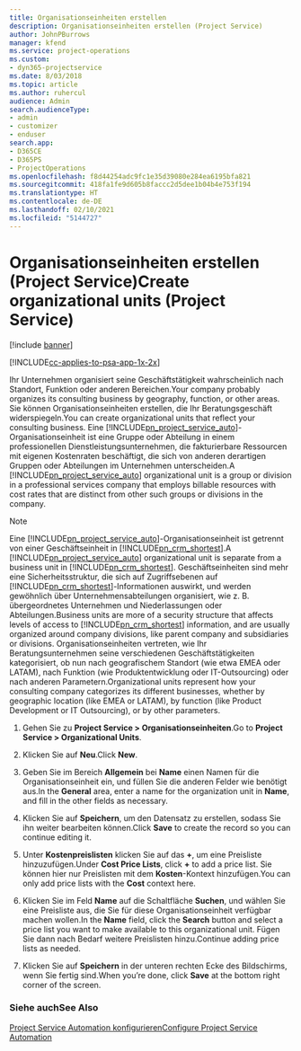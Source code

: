 ```yaml
---
title: Organisationseinheiten erstellen
description: Organisationseinheiten erstellen (Project Service)
author: JohnPBurrows
manager: kfend
ms.service: project-operations
ms.custom:
- dyn365-projectservice
ms.date: 8/03/2018
ms.topic: article
ms.author: ruhercul
audience: Admin
search.audienceType:
- admin
- customizer
- enduser
search.app:
- D365CE
- D365PS
- ProjectOperations
ms.openlocfilehash: f8d44254adc9fc1e35d39080e284ea6195bfa821
ms.sourcegitcommit: 418fa1fe9d605b8faccc2d5dee1b04b4e753f194
ms.translationtype: HT
ms.contentlocale: de-DE
ms.lasthandoff: 02/10/2021
ms.locfileid: "5144727"
---
```

# <a name="create-organizational-units-project-service"></a><span data-ttu-id="3e7fd-103">Organisationseinheiten erstellen (Project Service)</span><span class="sxs-lookup"><span data-stu-id="3e7fd-103">Create organizational units (Project Service)</span></span>

[!include [banner](../includes/psa-now-project-operations.md)]

[!INCLUDE[cc-applies-to-psa-app-1x-2x](../includes/cc-applies-to-psa-app-1x-2x.md)]

<span data-ttu-id="3e7fd-104">Ihr Unternehmen organisiert seine Geschäftstätigkeit wahrscheinlich nach Standort, Funktion oder anderen Bereichen.</span><span class="sxs-lookup"><span data-stu-id="3e7fd-104">Your company probably organizes its consulting business by geography, function, or other areas.</span></span> <span data-ttu-id="3e7fd-105">Sie können Organisationseinheiten erstellen, die Ihr Beratungsgeschäft widerspiegeln.</span><span class="sxs-lookup"><span data-stu-id="3e7fd-105">You can create organizational units that reflect your consulting business.</span></span> <span data-ttu-id="3e7fd-106">Eine [!INCLUDE[pn_project_service_auto](../includes/pn-project-service-auto.md)]-Organisationseinheit ist eine Gruppe oder Abteilung in einem professionellen Dienstleistungsunternehmen, die fakturierbare Ressourcen mit eigenen Kostenraten beschäftigt, die sich von anderen derartigen Gruppen oder Abteilungen im Unternehmen unterscheiden.</span><span class="sxs-lookup"><span data-stu-id="3e7fd-106">A [!INCLUDE[pn_project_service_auto](../includes/pn-project-service-auto.md)] organizational unit is a group or division in a professional services company that employs billable resources with cost rates that are distinct from other such groups or divisions in the company.</span></span>  
  
> [!NOTE]
>  <span data-ttu-id="3e7fd-107">Eine [!INCLUDE[pn_project_service_auto](../includes/pn-project-service-auto.md)]-Organisationseinheit ist getrennt von einer Geschäftseinheit in [!INCLUDE[pn_crm_shortest](../includes/pn-crm-shortest.md)].</span><span class="sxs-lookup"><span data-stu-id="3e7fd-107">A [!INCLUDE[pn_project_service_auto](../includes/pn-project-service-auto.md)] organizational unit is separate from a business unit in [!INCLUDE[pn_crm_shortest](../includes/pn-crm-shortest.md)].</span></span> <span data-ttu-id="3e7fd-108">Geschäftseinheiten sind mehr eine Sicherheitsstruktur, die sich auf Zugriffsebenen auf [!INCLUDE[pn_crm_shortest](../includes/pn-crm-shortest.md)]-Informationen auswirkt, und werden gewöhnlich über Unternehmensabteilungen organisiert, wie z. B. übergeordnetes Unternehmen und Niederlassungen oder Abteilungen.</span><span class="sxs-lookup"><span data-stu-id="3e7fd-108">Business units are more of a security structure that affects levels of access to [!INCLUDE[pn_crm_shortest](../includes/pn-crm-shortest.md)] information, and are usually organized around company divisions, like parent company and subsidiaries or divisions.</span></span> <span data-ttu-id="3e7fd-109">Organisationseinheiten vertreten, wie Ihr Beratungsunternehmen seine verschiedenen Geschäftstätigkeiten kategorisiert, ob nun nach geografischem Standort (wie etwa EMEA oder LATAM), nach Funktion (wie Produktentwicklung oder IT-Outsourcing) oder nach anderen Parametern.</span><span class="sxs-lookup"><span data-stu-id="3e7fd-109">Organizational units represent how your consulting company categorizes its different businesses, whether by geographic location (like EMEA or LATAM), by function (like Product Development or IT Outsourcing), or by other parameters.</span></span>  
  
1.  <span data-ttu-id="3e7fd-110">Gehen Sie zu **Project Service > Organisationseinheiten**.</span><span class="sxs-lookup"><span data-stu-id="3e7fd-110">Go to **Project Service > Organizational Units**.</span></span>  
  
2.  <span data-ttu-id="3e7fd-111">Klicken Sie auf **Neu**.</span><span class="sxs-lookup"><span data-stu-id="3e7fd-111">Click **New**.</span></span>  
  
3.  <span data-ttu-id="3e7fd-112">Geben Sie im Bereich **Allgemein** bei **Name** einen Namen für die Organisationseinheit ein, und füllen Sie die anderen Felder wie benötigt aus.</span><span class="sxs-lookup"><span data-stu-id="3e7fd-112">In the **General** area, enter a name for the organization unit in **Name**, and fill in the other fields as necessary.</span></span>  
  
4.  <span data-ttu-id="3e7fd-113">Klicken Sie auf **Speichern**, um den Datensatz zu erstellen, sodass Sie ihn weiter bearbeiten können.</span><span class="sxs-lookup"><span data-stu-id="3e7fd-113">Click **Save** to create the record so you can continue editing it.</span></span>  
  
5.  <span data-ttu-id="3e7fd-114">Unter **Kostenpreislisten** klicken Sie auf das **+**, um eine Preisliste hinzuzufügen.</span><span class="sxs-lookup"><span data-stu-id="3e7fd-114">Under **Cost Price Lists**, click **+** to add a price list.</span></span> <span data-ttu-id="3e7fd-115">Sie können hier nur Preislisten mit dem **Kosten**-Kontext hinzufügen.</span><span class="sxs-lookup"><span data-stu-id="3e7fd-115">You can only add price lists with the **Cost** context here.</span></span>  
  
6.  <span data-ttu-id="3e7fd-116">Klicken Sie im Feld **Name** auf die Schaltfläche **Suchen**, und wählen Sie eine Preisliste aus, die Sie für diese Organisationseinheit verfügbar machen wollen.</span><span class="sxs-lookup"><span data-stu-id="3e7fd-116">In the **Name** field, click the **Search** button and select a price list you want to make available to this organizational unit.</span></span> <span data-ttu-id="3e7fd-117">Fügen Sie dann nach Bedarf weitere Preislisten hinzu.</span><span class="sxs-lookup"><span data-stu-id="3e7fd-117">Continue adding price lists as needed.</span></span>  
  
7.  <span data-ttu-id="3e7fd-118">Klicken Sie auf **Speichern** in der unteren rechten Ecke des Bildschirms, wenn Sie fertig sind.</span><span class="sxs-lookup"><span data-stu-id="3e7fd-118">When you’re done, click **Save** at the bottom right corner of the screen.</span></span>  
  
### <a name="see-also"></a><span data-ttu-id="3e7fd-119">Siehe auch</span><span class="sxs-lookup"><span data-stu-id="3e7fd-119">See Also</span></span>  
 [<span data-ttu-id="3e7fd-120">Project Service Automation konfigurieren</span><span class="sxs-lookup"><span data-stu-id="3e7fd-120">Configure Project Service Automation</span></span>](../psa/configure.md)
